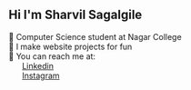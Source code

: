 ## Hi I'm Sharvil Sagalgile

🏫 Computer Science student at Nagar College</br>
🧠 I make website projects for fun</br>
📲 You can reach me at:</br>
&nbsp;&nbsp;&nbsp;&nbsp;&nbsp;&nbsp;[Linkedin](https://www.linkedin.com/in/sharvil-sagalgile-b5a539286/)</br>
&nbsp;&nbsp;&nbsp;&nbsp;&nbsp;&nbsp;[Instagram](https://www.instagram.com/this_aint_void/)
